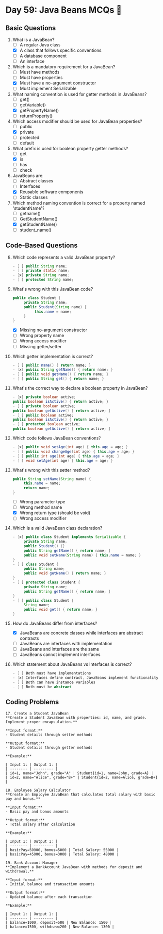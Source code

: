 # Day 59: Java Beans MCQs 🎯

## Basic Questions

1. What is a JavaBean? 
    - [ ] A regular Java class
    - [x] A class that follows specific conventions
    - [ ] A database component
    - [ ] An interface

2. Which is a mandatory requirement for a JavaBean?
    - [ ] Must have methods
    - [ ] Must have properties
    - [x] Must have a no-argument constructor
    - [ ] Must implement Serializable

3. What naming convention is used for getter methods in JavaBeans?
    - [ ] get()
    - [ ] getVariable()
    - [x] getPropertyName()
    - [ ] returnProperty()

4. Which access modifier should be used for JavaBean properties?
    - [ ] public
    - [x] private
    - [ ] protected
    - [ ] default

5. What prefix is used for boolean property getter methods?
    - [ ] get
    - [x] is
    - [ ] has
    - [ ] check

6. JavaBeans are:
    - [ ] Abstract classes
    - [ ] Interfaces
    - [x] Reusable software components
    - [ ] Static classes

7. Which method naming convention is correct for a property named 'studentName'?
    - [ ] getname()
    - [ ] GetStudentName()
    - [x] getStudentName()
    - [ ] student_name()

## Code-Based Questions

8. Which code represents a valid JavaBean property?
    ```java
    - [ ] public String name;
    - [ ] private static name;
    - [x] private String name;
    - [ ] protected String name;
    ```

9. What's wrong with this JavaBean code?
    ```java
    public class Student {
         private String name;
         public Student(String name) {
              this.name = name;
         }
    }
    ```
    - [x] Missing no-argument constructor
    - [ ] Wrong property name
    - [ ] Wrong access modifier
    - [ ] Missing getter/setter

10. Which getter implementation is correct?
     ```java
     - [ ] public name() { return name; }
     - [x] public String getName() { return name; }
     - [ ] public void getName() { return name; }
     - [ ] public String get() { return name; }
     ```

11. What's the correct way to declare a boolean property in JavaBean?
     ```java
     - [x] private boolean active;
     public boolean isActive() { return active; }
     - [ ] private boolean active;
     public boolean getActive() { return active; }
     - [ ] public boolean active;
     public boolean isActive() { return active; }
     - [ ] protected boolean active;
     public boolean getActive() { return active; }
     ```

12. Which code follows JavaBean conventions?
     ```java
     - [x] public void setAge(int age) { this.age = age; }
     - [ ] public void changeAge(int age) { this.age = age; }
     - [ ] public int age(int age) { this.age = age; }
     - [ ] void setAge(int age) { this.age = age; }
     ```

13. What's wrong with this setter method?
     ```java
     public String setName(String name) {
          this.name = name;
          return name;
     }
     ```
    - [ ] Wrong parameter type
    - [ ] Wrong method name
    - [x] Wrong return type (should be void)
    - [ ] Wrong access modifier

14. Which is a valid JavaBean class declaration?
     ```java
     - [x] public class Student implements Serializable {
          private String name;
          public Student() {}
          public String getName() { return name; }
          public void setName(String name) { this.name = name; }
     }
     - [ ] class Student {
          public String name;
          public void getName() { return name; }
     }
     - [ ] protected class Student {
          private String name;
          public String getName() { return name; }
     }
     - [ ] public class Student {
          String name;
          public void get() { return name; }
     }
     ```

15. How do JavaBeans differ from interfaces?
    - [x] JavaBeans are concrete classes while interfaces are abstract contracts
    - [ ] JavaBeans are interfaces with implementation
    - [ ] JavaBeans and interfaces are the same
    - [ ] JavaBeans cannot implement interfaces

16. Which statement about JavaBeans vs Interfaces is correct?
    ```java
    - [ ] Both must have implementations
    - [x] Interfaces define contract, JavaBeans implement functionality
    - [ ] Both can have instance variables
    - [ ] Both must be abstract
    ```

    
  ## Coding Problems

    17. Create a Student JavaBean
    **Create a Student JavaBean with properties: id, name, and grade. Implement proper encapsulation.**

    **Input format:**
    - Student details through setter methods

    **Output format:**
    - Student details through getter methods

    **Example:**

    | Input 1: | Output 1: |
    | -------- | --------- |
    | id=1, name="John", grade="A" | Student{id=1, name=John, grade=A} |
    | id=2, name="Alice", grade="B+" | Student{id=2, name=Alice, grade=B+} |

    18. Employee Salary Calculator
    **Create an Employee JavaBean that calculates total salary with basic pay and bonus.**

    **Input format:**
    - Basic pay and bonus amounts

    **Output format:**
    - Total salary after calculation

    **Example:**

    | Input 1: | Output 1: |
    | -------- | --------- |
    | basicPay=50000, bonus=5000 | Total Salary: 55000 |
    | basicPay=45000, bonus=3000 | Total Salary: 48000 |

    19. Bank Account Manager
    **Implement a BankAccount JavaBean with methods for deposit and withdrawal.**

    **Input format:**
    - Initial balance and transaction amounts

    **Output format:**
    - Updated balance after each transaction

    **Example:**

    | Input 1: | Output 1: |
    | -------- | --------- |
    | balance=1000, deposit=500 | New Balance: 1500 |
    | balance=1500, withdraw=200 | New Balance: 1300 |